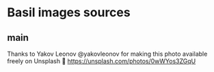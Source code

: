 # Basil images sources

## main

Thanks to Yakov Leonov @yakovleonov for making this photo available freely on Unsplash 🎁
https://unsplash.com/photos/0wWYos3ZGqU 